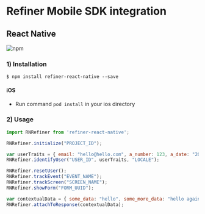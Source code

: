 # Refiner Mobile SDK integration

## React Native

![npm](https://img.shields.io/npm/v/refiner-react-native)


### 1) Installation

`$ npm install refiner-react-native --save`


#### iOS

- Run command `pod install` in your ios directory


### 2) Usage
```javascript
import RNRefiner from 'refiner-react-native';

RNRefiner.initialize("PROJECT_ID");

var userTraits = { email: "hello@hello.com", a_number: 123, a_date: "2022-16-04 12:00:00" };
RNRefiner.identifyUser("USER_ID", userTraits, "LOCALE");

RNRefiner.resetUser();
RNRefiner.trackEvent("EVENT_NAME");
RNRefiner.trackScreen("SCREEN_NAME");
RNRefiner.showForm("FORM_UUID");

var contextualData = { some_data: "hello", some_more_data: "hello again" };
RNRefiner.attachToResponse(contextualData);
```
